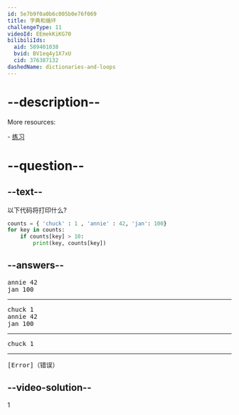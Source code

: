 ```yaml
---
id: 5e7b9f0a0b6c005b0e76f069
title: 字典和循环
challengeType: 11
videoId: EEmekKiKG70
bilibiliIds:
  aid: 589401038
  bvid: BV1eq4y1X7xU
  cid: 376387132
dashedName: dictionaries-and-loops
---
```


# --description--

More resources:

\- <a href="https://www.youtube.com/watch?v=PrhZ9qwBDD8" target="_blank" rel="noopener noreferrer nofollow">练习</a>

# --question--

## --text--

以下代码将打印什么?

```python
counts = { 'chuck' : 1 , 'annie' : 42, 'jan': 100}
for key in counts:
    if counts[key] > 10:
        print(key, counts[key])
```

## --answers--

<pre>annie 42
jan 100</pre>

---

<pre>chuck 1
annie 42
jan 100</pre>

---

<pre>chuck 1</pre>

---

<pre>[Error]（错误）</pre>

## --video-solution--

1
